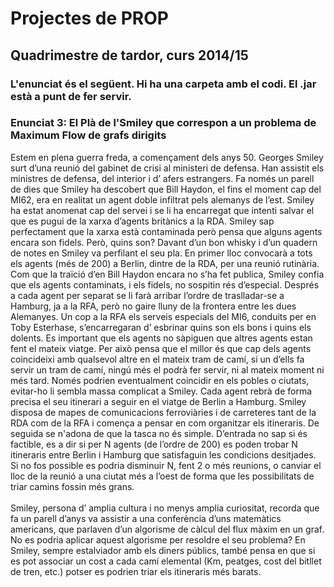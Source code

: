 <h1>Projectes de PROP</h1>
<h2>Quadrimestre de tardor, curs 2014/15</h2>

<h3>L'enunciat és el següent. Hi ha una carpeta amb el codi. El .jar està a punt de fer servir.</h3>

<h3>Enunciat 3: El Plà de l'Smiley que correspon a un problema de Maximum Flow de grafs dirigits</h3>

<p>Estem en plena guerra freda, a començament dels anys 50. Georges Smiley surt d’una reunió del gabinet de crisi al ministeri de defensa. Han assistit els ministres de defensa, del interior i d’ afers estrangers. Fa només un parell de dies que Smiley ha descobert que Bill Haydon, el fins el moment cap del MI62, era en realitat un agent doble infiltrat pels alemanys de l’est. Smiley ha estat anomenat cap del servei i se li ha encarregat que intenti salvar el que es pugui de la xarxa d’agents britànics a la RDA. Smiley sap perfectament que la xarxa està contaminada però pensa que alguns agents encara son fidels. Però, quins son? Davant d’un bon whisky i d’un quadern de notes en Smiley va perfilant el seu pla. En primer lloc convocarà a tots els agents (més de 200) a Berlin, dintre de la RDA, per una reunió rutinària. Com que la traïció d’en Bill Haydon encara no s’ha fet publica, Smiley confia que els agents contaminats, i els fidels, no sospitin rés d’especial. Després a cada agent per separat se li farà arribar l’ordre de traslladar-se a Hamburg, ja a la RFA, però no gaire lluny de la frontera entre les dues Alemanyes. Un cop a la RFA els serveis especials del MI6, conduits per en Toby Esterhase, s’encarregaran d’ esbrinar quins son els bons i quins els dolents. Es important que els agents no sàpiguen que altres agents estan fent el mateix viatge. Per això pensa que el millor és que cap dels agents coincideixi amb qualsevol altre en el mateix tram de camí, si un d’ells fa servir un tram de camí, ningú més el podrà fer servir, ni al mateix moment ni més tard. Només podrien eventualment coincidir en els pobles o ciutats, evitar-ho li sembla massa complicat a Smiley. Cada agent rebrà de forma precisa el seu itinerari a seguir en el viatge de Berlin a Hamburg. Smiley disposa de mapes de comunicacions ferroviàries i de carreteres tant de la RDA com de la RFA i comença a pensar en com organitzar els itineraris. De seguida se n'adona de que la tasca no és simple. D’entrada no sap si és factible, es a dir si per N agents (de l’ordre de 200) es poden trobar N itineraris entre Berlin i Hamburg que satisfaguin les condicions desitjades. Si no fos possible es podria disminuir N, fent 2 o més reunions, o canviar el lloc de la reunió a una ciutat més a l’oest de forma que les possibilitats de triar camins fossin més grans. <br/><br/>
Smiley, persona d’ amplia cultura i no menys amplia curiositat, recorda que fa un parell d’anys va assistir a una conferència d’uns matemàtics americans, que parlaven d’un algorisme de càlcul del flux màxim en un graf. No es podria aplicar aquest algorisme per resoldre el seu problema? En Smiley, sempre estalviador amb els diners públics, també pensa en que si es pot associar un cost a cada camí elemental (Km, peatges, cost del bitllet de tren, etc.) potser es podrien triar els itineraris més barats.</p>
